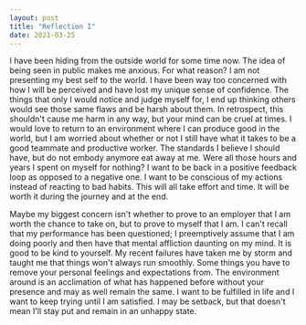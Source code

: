 ```yaml
---
layout: post
title: "Reflection I"
date: 2021-03-25
---
```


I have been hiding from the outside world for some time now. The idea of being seen in public makes me anxious. For what reason? I am not presenting my best self to the world. I have been way too concerned with how I will be perceived and have lost my unique sense of confidence.
The things that only I would notice and judge myself for, I end up thinking others would see those same flaws and be harsh about them. In retrospect, this shouldn't cause me harm in any way, but your mind can be cruel at times. I would love to return to an environment where I can produce good in the world, but I am worried about whether or not
I still have what it takes to be a good teammate and productive worker. The standards I believe I should have, but do not embody anymore eat away at me. Were all those hours and years I spent on myself for nothing? I want to be back in a positive feedback loop as opposed to a negative one. I want to be conscious of my actions instead of reacting to bad habits.
This will all take effort and time. It will be worth it during the journey and at the end.

Maybe my biggest concern isn't whether to prove to an employer that I am worth the chance to take on, but to prove to myself that I am. I can't recall that my performance has been questioned; I preemptively assume that I am doing poorly and then have that mental affliction daunting on my mind. It is good to be kind to yourself.
My recent failures have taken me by storm and taught me that things won't always run smoothly. Some things you have to remove your personal feelings and expectations from. The environment around is an acclimation of what has happened before without your presence and may as well remain the same. I want to be fulfilled in life and I want to keep trying until I am satisfied.
I may be setback, but that doesn't mean I'll stay put and remain in an unhappy state.